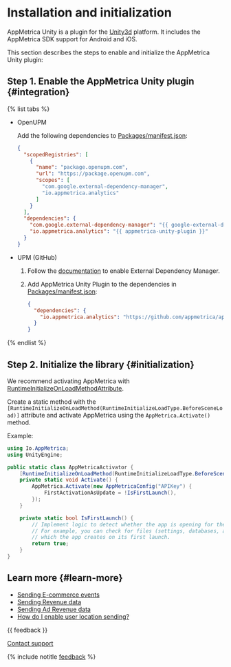 # Installation and initialization

AppMetrica Unity is a plugin for the [Unity3d](http://docs.unity3d.com/) platform. It includes the AppMetrica SDK support for Android and iOS.

This section describes the steps to enable and initialize the AppMetrica Unity plugin:

## Step 1. Enable the AppMetrica Unity plugin {#integration}

{% list tabs %}

- OpenUPM

  Add the following dependencies to [Packages/manifest.json](https://docs.unity3d.com/Manual/upm-manifestPrj.html):

     ```json translate=no
     {
       "scopedRegistries": [
         {
           "name": "package.openupm.com",
           "url": "https://package.openupm.com",
           "scopes": [
             "com.google.external-dependency-manager",
             "io.appmetrica.analytics"
           ]
         }
       ],
       "dependencies": {
         "com.google.external-dependency-manager": "{{ google-external-dependency-manager }}",
         "io.appmetrica.analytics": "{{ appmetrica-unity-plugin }}"
       }
     }
     ```

- UPM (GitHub)

  1. Follow the [documentation](https://github.com/googlesamples/unity-jar-resolver/tree/master?tab=readme-ov-file#getting-started) to enable External Dependency Manager.

  2. Add AppMetrica Unity Plugin to the dependencies in [Packages/manifest.json](https://docs.unity3d.com/Manual/upm-manifestPrj.html):

     ```json translate=no
     {
       "dependencies": {
         "io.appmetrica.analytics": "https://github.com/appmetrica/appmetrica-unity-plugin.git#v{{ appmetrica-unity-plugin }}"
       }
     }
     ```

{% endlist %}

## Step 2. Initialize the library {#initialization}

We recommend activating AppMetrica with [RuntimeInitializeOnLoadMethodAttribute](https://docs.unity3d.com/ScriptReference/RuntimeInitializeOnLoadMethodAttribute.html).

Create a static method with the `[RuntimeInitializeOnLoadMethod(RuntimeInitializeLoadType.BeforeSceneLoad)]` attribute and activate AppMetrica using the `AppMetrica.Activate()` method.

Example:

```csharp translate=no
using Io.AppMetrica;
using UnityEngine;

public static class AppMetricaActivator {
    [RuntimeInitializeOnLoadMethod(RuntimeInitializeLoadType.BeforeSceneLoad)]
    private static void Activate() {
        AppMetrica.Activate(new AppMetricaConfig("APIKey") {
            FirstActivationAsUpdate = !IsFirstLaunch(),
        });
    }

    private static bool IsFirstLaunch() {
        // Implement logic to detect whether the app is opening for the first time.
        // For example, you can check for files (settings, databases, and so on),
        // which the app creates on its first launch.
        return true;
    }
}
```

## Learn more {#learn-more}

- [Sending E-commerce events](unity-operations.md#send-ecommerce)
- [Sending Revenue data](unity-operations.md#send-revenue)
- [Sending Ad Revenue data](unity-operations.md#send-adrevenue)
- [How do I enable user location sending?](../../../troubleshooting/troubleshooting.md#region)

{{ feedback }}

<a href="../../../troubleshooting/feedback-new">
  <span class="button">Contact support</span>
</a>

{% include notitle [feedback](../../../_includes/feedback-button.md) %}
